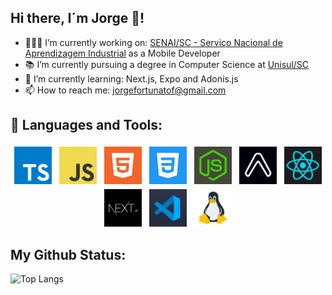 ## Hi there, I´m Jorge 👋!

- 👨🏻‍💻 I’m currently working on: [SENAI/SC - Serviço Nacional de Aprendizagem Industrial](https://www.linkedin.com/school/senai-sc/mycompany/) as a Mobile Developer
- 📚 I’m currently pursuing a degree in Computer Science at [Unisul/SC](https://www.unisul.br/)
- 🌱 I’m currently learning: Next.js, Expo and Adonis.js
- 📫 How to reach me: jorgefortunatof@gmail.com

## 🧰 Languages and Tools:
<p style="display: block; text-align: center;">
<img src="https://raw.githubusercontent.com/jorgefortunatof/jorgefortunatof/main/assets/typescript-image.jpg" alt="Typescript" height="60" style="vertical-align:top; margin:4px">

<img src="https://raw.githubusercontent.com/jorgefortunatof/jorgefortunatof/main/assets/javascript-image.jpg" alt="Javascript" height="60" style="vertical-align:top; margin:4px">

<img src="https://raw.githubusercontent.com/jorgefortunatof/jorgefortunatof/main/assets/html-image.jpg" alt="Html" height="60" style="vertical-align:top; margin:4px">

<img src="https://raw.githubusercontent.com/jorgefortunatof/jorgefortunatof/main/assets/css-image.jpg" alt="Css" height="60" style="vertical-align:top; margin:4px">

<img src="https://raw.githubusercontent.com/jorgefortunatof/jorgefortunatof/main/assets/node-image.jpg" alt="Node" height="60" style="vertical-align:top; margin:4px">

<img src="https://raw.githubusercontent.com/jorgefortunatof/jorgefortunatof/main/assets/expo-image.jpg" alt="Expo" height="60" style="vertical-align:top; margin:4px">
 
<img src="https://raw.githubusercontent.com/jorgefortunatof/jorgefortunatof/main/assets/react-image.jpg" alt="React" height="60" style="vertical-align:top; margin:4px">

<img src="https://raw.githubusercontent.com/jorgefortunatof/jorgefortunatof/main/assets/next-image.jpg" alt="Next" height="60" style="vertical-align:top; margin:4px">
 
<img src="https://raw.githubusercontent.com/jorgefortunatof/jorgefortunatof/main/assets/vscode-image.jpg" alt="Vscode" height="60" style="vertical-align:top; margin:4px">
 
<img src="https://raw.githubusercontent.com/jorgefortunatof/jorgefortunatof/main/assets/linux-image.jpg" alt="Linux" height="60" style="vertical-align:top; margin:4px">
</p>

 
## My Github Status:
![Top Langs](https://github-readme-stats.vercel.app/api/top-langs/?username=jorgefortunatof&theme=tokyonight)
